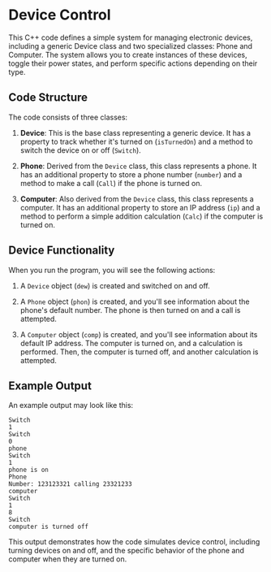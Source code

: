 # Device Control

This C++ code defines a simple system for managing electronic devices, including a generic Device class and two specialized classes: Phone and Computer. The system allows you to create instances of these devices, toggle their power states, and perform specific actions depending on their type.

## Code Structure

The code consists of three classes:

1. **Device**: This is the base class representing a generic device. It has a property to track whether it's turned on (`isTurnedOn`) and a method to switch the device on or off (`Switch`).

2. **Phone**: Derived from the `Device` class, this class represents a phone. It has an additional property to store a phone number (`number`) and a method to make a call (`Call`) if the phone is turned on.

3. **Computer**: Also derived from the `Device` class, this class represents a computer. It has an additional property to store an IP address (`ip`) and a method to perform a simple addition calculation (`Calc`) if the computer is turned on.

## Device Functionality

When you run the program, you will see the following actions:

1. A `Device` object (`dew`) is created and switched on and off.

2. A `Phone` object (`phon`) is created, and you'll see information about the phone's default number. The phone is then turned on and a call is attempted.

3. A `Computer` object (`comp`) is created, and you'll see information about its default IP address. The computer is turned on, and a calculation is performed. Then, the computer is turned off, and another calculation is attempted.

## Example Output

An example output may look like this:

```
Switch
1
Switch
0
phone
Switch
1
phone is on
Phone
Number: 123123321 calling 23321233
computer
Switch
1
8
Switch
computer is turned off
```

This output demonstrates how the code simulates device control, including turning devices on and off, and the specific behavior of the phone and computer when they are turned on.


